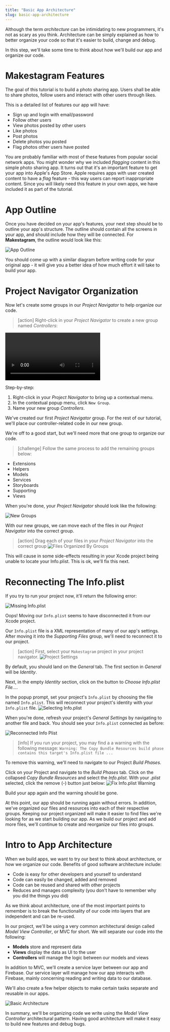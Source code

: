 ```yaml
---
title: "Basic App Architecture"
slug: basic-app-architecture
---
```


Although the term _architecture_ can be intimidating to new programmers, it's not as scary as you think. Architecture can be simply explained as how to better organize your code so that it's easier to build, change and debug.

In this step, we'll take some time to think about how we'll build our app and organize our code.

# Makestagram Features

The goal of this tutorial is to build a photo sharing app. Users shall be able to share photos, follow users and interact with other users through likes.

This is a detailed list of features our app will have:

- Sign up and login with email/password
- Follow other users
- View photos posted by other users
- Like photos
- Post photos
- Delete photos you posted
- Flag photos other users have posted

You are probably familiar with most of these features from popular social network apps. You might wonder why we included _flagging_ content in this simple photo sharing app. It turns out that it's an important feature to get your app into Apple's App Store. Apple requires apps with user created content to have a _flag_ feature - this way users can report inappropriate content. Since you will likely need this feature in your own apps, we have included it as part of the tutorial.

# App Outline

Once you have decided on your app's features, your next step should be to outline your app's structure. The outline should contain all the screens in your app, and should include how they will be connected. For **Makestagram**, the outline would look like this:

![App Outline](assets/app_outline.png)

You should come up with a similar diagram before writing code for your original app - it will give you a better idea of how much effort it will take to build your app.

# Project Navigator Organization

Now let's create some groups in our _Project Navigator_ to help organize our code.

> [action]
Right-click in your _Project Navigator_ to create a new group named _Controllers_:
>
![ms-video](https://s3.amazonaws.com/mgwu-misc/Makestagram/create_controllers_group.mp4)
>
Step-by-step:
>
1. Right-click in your _Project Navigator_ to bring up a contextual menu.
1. In the contextual popup menu, click `New Group`.
1. Name your new group _Controllers_.

We've created our first _Project Navigator_ group. For the rest of our tutorial, we'll place our controller-related code in our new group.

We're off to a good start, but we'll need more that one group to organize our code.

> [challenge]
Follow the same process to add the remaining groups below:
>
- Extensions
- Helpers
- Models
- Services
- Storyboards
- Supporting
- Views

When you're done, your _Project Navigator_ should look like the following:

![New Groups](assets/new_groups.png)

With our new groups, we can move each of the files in our _Project Navigator_ into the correct group.

> [action]
Drag each of your files in your _Project Navigator_ into the correct group ![Files Organized By Groups](assets/files_organized_in_groups.png)

This will cause in some side-effects resulting in your Xcode project being unable to locate your Info.plist. This is ok, we'll fix this next.

# Reconnecting The Info.plist

If you try to run your project now, it'll return the following error:

![Missing Info.plist](assets/missing_info_plist.png)

Oops! Moving our `Info.plist` seems to have disconnected it from our Xcode project.

Our `Info.plist` file is a XML representation of many of our app's settings. After moving it into the _Supporting Files_ group, we'll need to reconnect it to our project.

> [action]
First, select your `Makestagram` project in your project navigator. ![Project Settings](assets/project_settings.png)
>
By default, you should land on the _General_ tab. The first section in _General_ will be _Identity_.
>
Next, in the empty _Identity_ section, click on the button to _Choose Info.plist File..._.
>
In the popup prompt, set your project's `Info.plist` by choosing the file named `Info.plist`. This will reconnect your project's identity with your `Info.plist` file. ![Selecting Info.plist](assets/resetting_info_plist.png)

When you're done, refresh your project's _General Settings_ by navigating to another file and back. You should see your `Info.plist` connected as before:

![Reconnected Info Plist](assets/reconnected_info_plist.png)

> [info]
If you run your project, you may find a a warning with the following message: `Warning: The Copy Bundle Resources build phase contains this target's Info.plist file ...`
>
To remove this warning, we'll need to navigate to our Project _Build Phases_.
>
Click on your Project and navigate to the _Build Phases_ tab. Click on the collapsed _Copy Bundle Resources_ and select the _Info.plist_. With your _.plist_ selected, click the remove (-) button just below: ![Fix Info.plist Warning](assets/fix_info_plist_warning.png)
>
Build your app again and the warning should be gone.

At this point, our app should be running again without errors. In addition, we've organized our files and resources into each of their respective groups. Keeping our project organized will make it easier to find files we're looking for as we start building our app. As we build our project and add more files, we'll continue to create and reorganize our files into groups.

# Intro to App Architecture

When we build apps, we want to try our best to think about architecture, or how we organize our code. Benefits of good software architecture include:

- Code is easy for other developers and yourself to understand
- Code can easily be changed, added and removed
- Code can be reused and shared with other projects
- Reduces and manages complexity (you don't have to remember why you did the things you did)

As we think about architecture, one of the most important points to remember is to break the functionality of our code into layers that are independent and can be re-used.

In our project, we'll be using a very common architectural design called _Model View Controller_, or MVC for short. We will separate our code into the following:

- **Models** store and represent data
- **Views** display the data as UI to the user
- **Controllers** will manage the logic between our models and views

In addition to MVC, we'll create a service layer between our app and Firebase. Our service layer will manage how our app interacts with Firebase, mainly concerning reading and writing data to our database.

We'll also create a few helper objects to make certain tasks separate and reusable in our apps.

![Basic Architecture](assets/basic_architecture.png)

In summary, we'll be organizing code we write using the _Model View Controller_ architectural pattern. Having good architecture will make it easy to build new features and debug bugs.
